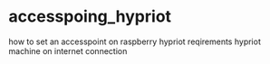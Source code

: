 # accesspoing_hypriot
how to set an accesspoint on raspberry hypriot
reqirements
hypriot machine on
internet connection

